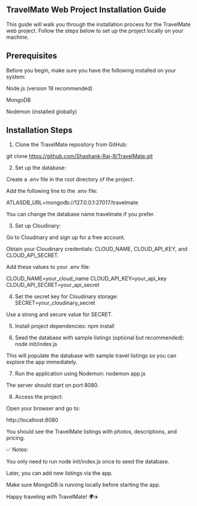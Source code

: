 ## TravelMate Web Project Installation Guide

This guide will walk you through the installation process for the TravelMate web project. Follow the steps below to set up the project locally on your machine.

## Prerequisites

Before you begin, make sure you have the following installed on your system:

Node.js (version 18 recommended)

MongoDB

Nodemon (installed globally)

## Installation Steps
1. Clone the TravelMate repository from GitHub:

 git clone https://github.com/Shashank-Raj-9/TravelMate.git

2. Set up the database:

Create a .env file in the root directory of the project.

Add the following line to the .env file:

ATLASDB_URL=mongodb://127.0.0.1:27017/travelmate


You can change the database name travelmate if you prefer.

3. Set up Cloudinary:

Go to Cloudinary
 and sign up for a free account.

Obtain your Cloudinary credentials: CLOUD_NAME, CLOUD_API_KEY, and CLOUD_API_SECRET.

Add these values to your .env file:

CLOUD_NAME=your_cloud_name
CLOUD_API_KEY=your_api_key
CLOUD_API_SECRET=your_api_secret

4. Set the secret key for Cloudinary storage:
SECRET=your_cloudinary_secret


Use a strong and secure value for SECRET.

5. Install project dependencies:
npm install

6. Seed the database with sample listings (optional but recommended):
node init/index.js


This will populate the database with sample travel listings so you can explore the app immediately.

7. Run the application using Nodemon:
nodemon app.js


The server should start on port 8080.

8. Access the project:

Open your browser and go to:

http://localhost:8080

You should see the TravelMate listings with photos, descriptions, and pricing.

✅ Notes:

You only need to run node init/index.js once to seed the database.

Later, you can add new listings via the app.

Make sure MongoDB is running locally before starting the app.

Happy traveling with TravelMate! 🌍✈️